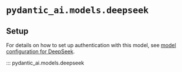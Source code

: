 # `pydantic_ai.models.deepseek`

## Setup

For details on how to set up authentication with this model, see [model configuration for DeepSeek](../../models.md#deepseek).

::: pydantic_ai.models.deepseek
